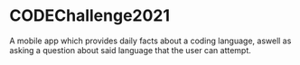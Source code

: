 # CODEChallenge2021
A mobile app which provides daily facts about a coding language, aswell as asking a question about said language that the user can attempt.
